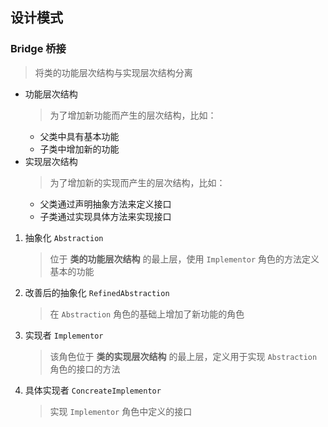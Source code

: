 ## 设计模式


### Bridge 桥接
> 将类的功能层次结构与实现层次结构分离
- 功能层次结构
  > 为了增加新功能而产生的层次结构，比如：
    - 父类中具有基本功能
    - 子类中增加新的功能
- 实现层次结构
  > 为了增加新的实现而产生的层次结构，比如：
    - 父类通过声明抽象方法来定义接口
    - 子类通过实现具体方法来实现接口
1. 抽象化 `Abstraction`
   > 位于 __类的功能层次结构__ 的最上层，使用 `Implementor` 角色的方法定义基本的功能
2. 改善后的抽象化 `RefinedAbstraction`
   > 在 `Abstraction` 角色的基础上增加了新功能的角色
3. 实现者 `Implementor`
   > 该角色位于 __类的实现层次结构__ 的最上层，定义用于实现 `Abstraction` 角色的接口的方法
4. 具体实现者 `ConcreateImplementor`
   > 实现 `Implementor` 角色中定义的接口